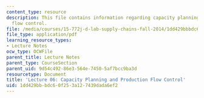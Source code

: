 ```yaml
---
content_type: resource
description: This file contains information regarding capacity planning and production
  flow control.
file: /media/courses/15-772j-d-lab-supply-chains-fall-2014/1dd429bbbdc60f253a127439dada6ef2_MIT15_772JF14_Lec06.pdf
file_type: application/pdf
learning_resource_types:
- Lecture Notes
ocw_type: OCWFile
parent_title: Lecture Notes
parent_type: CourseSection
parent_uid: 9d54c492-86e3-564e-7450-5af7bcc9ba3d
resourcetype: Document
title: 'Lecture 06: Capacity Planning and Production Flow Control'
uid: 1dd429bb-bdc6-0f25-3a12-7439dada6ef2
---
```

